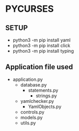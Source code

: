 # PYCURSES

## SETUP
- python3 -m pip install yaml
- python3 -m pip install click
- python3 -m pip install typing

## Application file used
- application.py
    - database.py
        - statements.py
            - strings.py
    - yamlchecker.py
        - YamlObjects.py
    - controls.py
    - models.py
    - utils.py
